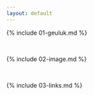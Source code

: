 ```yaml
---
layout: default
---
```


{% include 01-geuluk.md %}

<br>

{% include 02-image.md %}

<br>

{% include 03-links.md %}

